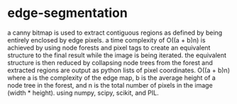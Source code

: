 # edge-segmentation
a canny bitmap is used to extract contiguous regions as defined by being entirely enclosed by edge pixels. a time complexity of O((a + b)n) is achieved by using node forests and pixel tags to create an equivalent structure to the final result while the image is being iterated. the equivalent structure is then reduced by collapsing node trees from the forest and extracted regions are output as python lists of pixel coordinates. O((a + b)n) where a is the complexity of the edge map, b is the average height of a node tree in the forest, and n is the total number of pixels in the image (width * height). using numpy, scipy, scikit, and PIL.

